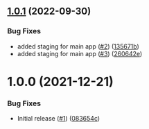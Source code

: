 ## [1.0.1](https://github.com/Unsupervisedcom/release-config-general/compare/v1.0.0...v1.0.1) (2022-09-30)


### Bug Fixes

* added staging for main app ([#2](https://github.com/Unsupervisedcom/release-config-general/issues/2)) ([135671b](https://github.com/Unsupervisedcom/release-config-general/commit/135671bb57b72adab79b4791a17669947294d892))
* added staging for main app ([#3](https://github.com/Unsupervisedcom/release-config-general/issues/3)) ([260642e](https://github.com/Unsupervisedcom/release-config-general/commit/260642e24f3a72b7ff67e90e751103dc0ee3c242))

# 1.0.0 (2021-12-21)


### Bug Fixes

* Initial release ([#1](https://github.com/Unsupervisedcom/release-config-general/issues/1)) ([083654c](https://github.com/Unsupervisedcom/release-config-general/commit/083654cfd0ad2aae67206a14cb1ba2e8b6443239))
